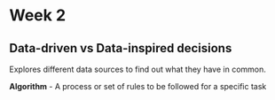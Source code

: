 # Week 2

## Data-driven vs Data-inspired decisions

Explores different data sources to find out what they have in common.

**Algorithm** - A process or set of rules to be followed for a specific task